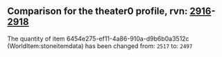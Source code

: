 ## Comparison for the theater0 profile, rvn: [2916](https://github.com/PRO100KatYT/FortniteProfileRevisions/tree/main/profiles/theater0/2916%20theater0.json)-[2918](https://github.com/PRO100KatYT/FortniteProfileRevisions/tree/main/profiles/theater0/2918%20theater0.json)

The quantity of item 6454e275-ef11-4a86-910a-d9b6b0a3512c (WorldItem:stoneitemdata) has been changed from: `2517` to: `2497`
<br><br>
